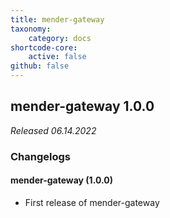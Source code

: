 ```yaml
---
title: mender-gateway
taxonomy:
    category: docs
shortcode-core:
    active: false
github: false
---
```



## mender-gateway 1.0.0

_Released 06.14.2022_

### Changelogs

#### mender-gateway (1.0.0)

* First release of mender-gateway

